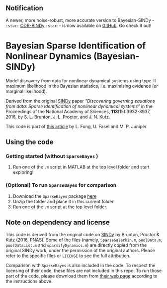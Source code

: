 ## Notification 

A newer, more noise-robust, more accurate version to Bayesian-SINDy - `:star:` [ODR-BINDy](https://github.com/llfung/ODR-BINDy) `:star:`- is now available on [GitHub](https://github.com/llfung/ODR-BINDy). Go check it out!

# Bayesian Sparse Identification of Nonlinear Dynamics (Bayesian-SINDy) 

Model discovery from data for nonlinear dynamical systems using type-II maximum likelihood in the Bayesian statistics, i.e. maximising evidence (or marginal likelihood). 

Derived from the original [SINDy](https://doi.org/10.1073/pnas.1517384113) paper _"Discovering governing equations from data: Sparse identification of nonlinear dynamical systems"_ in the Proceedings of the National Academy of Sciences, **113**(15):3932-3937, 2016, by S. L. Brunton, J. L. Proctor, and J. N. Kutz.

This code is part of [this article](https://doi.org/10.1098/rspa.2024.0200) by L. Fung, U. Fasel and M. P. Juniper.

## Using the code

### Getting started (without `SparseBayes` )
1. Run one of the `.m` script in MATLAB at the top level folder and start exploring!

### (Optional) To run `SparseBayes` for comparison
1. Download the `SparseBayes` package [here](https://www.miketipping.com/downloads/SB2_Release_200.zip)
2. Unzip the folder and place it in this current folder.
3. Run one of the `.m` script at the top level folder.

## Note on dependency and license

This code is derived from the original code on [SINDy](https://doi.org/10.1073/pnas.1517384113) by Brunton, Proctor & Kutz (2016, PNAS). Some of the files (namely, `SparseGalerkin.m`, `poolData.m`, `poolDataList.m` and `sparsifyDynamics.m`) are directly copied from the original SINDy work, under the permission of the original authors. Please refer to the specific files or `LICENSE` to see the full attribution.

Comparison with `SparseBayes` is also included in the code. To respect the licensing of their code, these files are not included in this repo. To run those part of the code, please download them from [their web page](https://www.miketipping.com/downloads/SB2_Release_200.zip) according to the instructions above.

